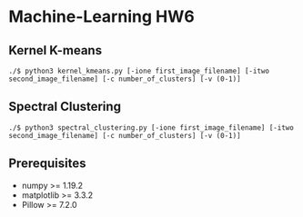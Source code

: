 # Machine-Learning HW6

## Kernel K-means
```shell script
./$ python3 kernel_kmeans.py [-ione first_image_filename] [-itwo second_image_filename] [-c number_of_clusters] [-v (0-1)]
```

## Spectral Clustering
```shell script
./$ python3 spectral_clustering.py [-ione first_image_filename] [-itwo second_image_filename] [-c number_of_clusters] [-v (0-1)]
```

## Prerequisites
* numpy >= 1.19.2
* matplotlib >= 3.3.2
* Pillow >= 7.2.0